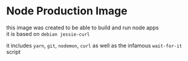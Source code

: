 Node Production Image
===

this image was created to be able to build and run node apps  
it is based on `debian jessie-curl `

it includes `yarn`, `git`, `nodemon`, `curl` as well as the infamous `wait-for-it` script
